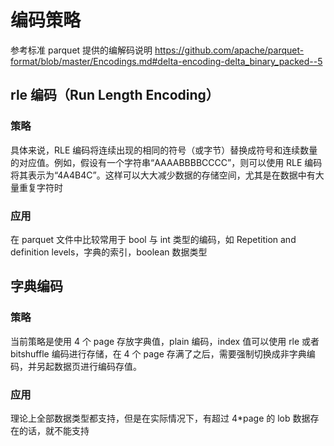# 编码策略

参考标准 parquet 提供的编解码说明
https://github.com/apache/parquet-format/blob/master/Encodings.md#delta-encoding-delta_binary_packed--5

## rle 编码（Run Length Encoding）

### 策略

具体来说，RLE 编码将连续出现的相同的符号（或字节）替换成符号和连续数量的对应值。例如，假设有一个字符串“AAAABBBBCCCC”，则可以使用 RLE 编码将其表示为“4A4B4C”。这样可以大大减少数据的存储空间，尤其是在数据中有大量重复字符时

### 应用

在 parquet 文件中比较常用于 bool 与 int 类型的编码，如 Repetition and definition levels，字典的索引，boolean 数据类型

## 字典编码

### 策略

当前策略是使用 4 个 page 存放字典值，plain 编码，index 值可以使用 rle 或者 bitshuffle 编码进行存储，在 4 个 page 存满了之后，需要强制切换成非字典编码，并另起数据页进行编码存值。

### 应用

理论上全部数据类型都支持，但是在实际情况下，有超过 4\*page 的 lob 数据存在的话，就不能支持
